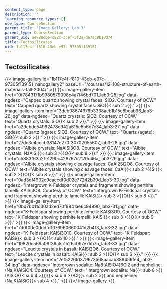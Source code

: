 ```yaml
---
content_type: page
description: ''
learning_resource_types: []
ocw_type: CourseSection
parent_title: 'Image Gallery: Lab 3'
parent_type: CourseSection
parent_uid: ae788cbe-c82c-3cef-5f2a-d67ac8b10d74
title: Tectosilicates
uid: 1b117e4f-f810-43eb-e97c-97305f139151
---
```


Tectosilicates
--------------
{{< image-gallery id="1b117e4f-f810-43eb-e97c-97305f139151_nanogallery2" baseUrl="/courses/12-108-structure-of-earth-materials-fall-2004/" >}}
{{< image-gallery-item href="0f784317fb9980579098c4a7f46bd701_lab3-25.jpg" data-ngdesc="Capped quartz showing crystal faces: SiO2. Courtesy of OCW." text="Capped quartz showing crystal faces: SiO{{< sub 2 >}}." >}}
{{< image-gallery-item href="3deb08674976b3338aeb1b15c8bcab96_lab3-26.jpg" data-ngdesc="Quartz crystals: SiO2. Courtesy of OCW." text="Quartz crystals: SiO{{< sub 2 >}}." >}}
{{< image-gallery-item href="a29ebdc54992478e942a615e5b6d7c34_lab3-27.jpg" data-ngdesc="Quartz (agate): SiO2. Courtesy of OCW." text="Quartz (agate): SiO{{< sub 2 >}}." >}}
{{< image-gallery-item href="27dc3e4cccb38147e270f30702055607_lab3-28.jpg" data-ngdesc="Albite crystals: NaAlSi3O8. Courtesy of OCW." text="Albite crystals: NaAlSi{{< sub 3 >}}O{{< sub 8 >}}." >}}
{{< image-gallery-item href="c5883f63a21e1290c428767c2170c46a_lab3-29.jpg" data-ngdesc="Albite crystals showing cleavage faces: CaAl2Si2O8. Courtesy of OCW." text="Albite crystals showing cleavage faces: CaAl{{< sub 2 >}}Si{{< sub 2 >}}O{{< sub 8 >}}." >}}
{{< image-gallery-item href="0ad3df4902e9caccdf0d02e77242b30d_lab3-30.jpg" data-ngdesc="Intergrown K-Feldspar crystals and fragment showing perthite lamelli: KAlSi3O8. Courtesy of OCW." text="Intergrown K-Feldspar crystals and fragment showing perthite lamelli: KAlSi{{< sub 3 >}}O{{< sub 8 >}}." >}}
{{< image-gallery-item href="0bd7b011d30ad2ed70f9841ae6c94990_lab3-31.jpg" data-ngdesc="K-Feldspar showing perthite lemelli: KAlSi3O9. Courtesy of OCW." text="K-Feldspar showing perthite lemelli: KAlSi{{< sub 3 >}}O{{< sub 9 >}}." >}}
{{< image-gallery-item href="7d0f0de0dddfd1076960660041d2b4f3_lab3-32.jpg" data-ngdesc="K-Feldspar: KAlSi3O10. Courtesy of OCW." text="K-Feldspar: KAlSi{{< sub 3 >}}O{{< sub 10 >}}." >}}
{{< image-gallery-item href="19820c569a09f39a5c1526c097e75b7b_lab3-33.jpg" data-ngdesc="Leucite crystals in basalt: KAlSi2O6. Courtesy of OCW." text="Leucite crystals in basalt: KAlSi{{< sub 2 >}}O{{< sub 6 >}}." >}}
{{< image-gallery-item href="7ef5226fd379673568aacab388456fe4_lab3-34.jpg" data-ngdesc="Intergrown sodalite: Na8(AlSiO4)6Cl2 and nepheline: (Na,K)AlSiO4. Courtesy of OCW." text="Intergrown sodalite: Na{{< sub 8 >}}(AlSiO{{< sub 4 >}}){{< sub 6 >}}Cl{{< sub 2 >}} and nepheline: (Na,K)AlSiO{{< sub 4 >}}." >}}
{{</ image-gallery >}}
